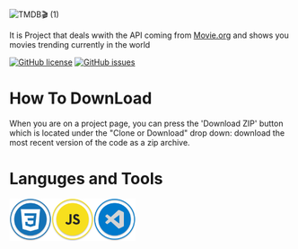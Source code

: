 ![TMDB🎬 (1)](https://user-images.githubusercontent.com/77929356/182040255-1312608e-8b85-43e9-94e6-af5917e08f4d.png)

It is Project that deals wwith the API coming from [Movie.org](https://www.themoviedb.org/) and shows you movies trending currently in the world

[![GitHub license](https://img.shields.io/github/license/Adham27/TMDB?logo=MIT)](https://github.com/Adham27/TMDB/blob/main/License)
[![GitHub issues](https://img.shields.io/github/issues/Adham27/TMDB)](https://github.com/Adham27/TMDB/issues)



<h1>How To DownLoad</h1> 
When you are on a project page, you can press the 'Download ZIP' button which is located under the "Clone or Download" drop down:
download the most recent version of the code as a zip archive.

<h2></h2>
<h1>Languges and Tools</h1>
<span>
<img width="75px" src="https://github.com/Pedro-Murilo/icons-for-readme/blob/main/.github/css-icon.svg" alt="CSS Icon" /><img width="75px" src="https://github.com/Pedro-Murilo/icons-for-readme/blob/main/.github/js-icon.svg" alt="Javascript Icon" /><img width="75px" src="https://github.com/Pedro-Murilo/icons-for-readme/blob/main/.github/vscode-icon.svg" alt="VSCode Icon" /></span>

